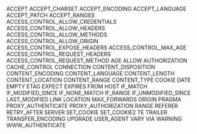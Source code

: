 ACCEPT
ACCEPT_CHARSET
ACCEPT_ENCODING
ACCEPT_LANGUAGE
ACCEPT_PATCH
ACCEPT_RANGES
ACCESS_CONTROL_ALLOW_CREDENTIALS
ACCESS_CONTROL_ALLOW_HEADERS
ACCESS_CONTROL_ALLOW_METHODS
ACCESS_CONTROL_ALLOW_ORIGIN
ACCESS_CONTROL_EXPOSE_HEADERS
ACCESS_CONTROL_MAX_AGE
ACCESS_CONTROL_REQUEST_HEADERS
ACCESS_CONTROL_REQUEST_METHOD
AGE
ALLOW
AUTHORIZATION
CACHE_CONTROL
CONNECTION
CONTENT_DISPOSITION
CONTENT_ENCODING
CONTENT_LANGUAGE
CONTENT_LENGTH
CONTENT_LOCATION
CONTENT_RANGE
CONTENT_TYPE
COOKIE
DATE
EMPTY
ETAG
EXPECT
EXPIRES
FROM
HOST
IF_MATCH
IF_MODIFIED_SINCE
IF_NONE_MATCH
IF_RANGE
IF_UNMODIFIED_SINCE
LAST_MODIFIED
LINK
LOCATION
MAX_FORWARDS
ORIGIN
PRAGMA
PROXY_AUTHENTICATE
PROXY_AUTHORIZATION
RANGE
REFERER
RETRY_AFTER
SERVER
SET_COOKIE
SET_COOKIE2
TE
TRAILER
TRANSFER_ENCODING
UPGRADE
USER_AGENT
VARY
VIA
WARNING
WWW_AUTHENTICATE